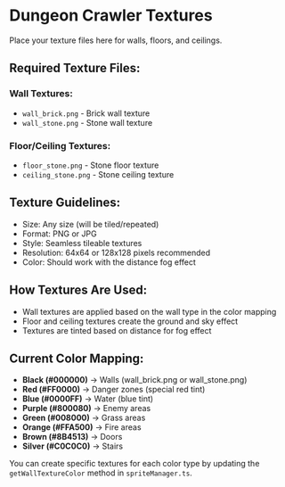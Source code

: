 # Dungeon Crawler Textures

Place your texture files here for walls, floors, and ceilings.

## Required Texture Files:

### Wall Textures:
- `wall_brick.png` - Brick wall texture
- `wall_stone.png` - Stone wall texture

### Floor/Ceiling Textures:
- `floor_stone.png` - Stone floor texture
- `ceiling_stone.png` - Stone ceiling texture

## Texture Guidelines:
- Size: Any size (will be tiled/repeated)
- Format: PNG or JPG
- Style: Seamless tileable textures
- Resolution: 64x64 or 128x128 pixels recommended
- Color: Should work with the distance fog effect

## How Textures Are Used:
- Wall textures are applied based on the wall type in the color mapping
- Floor and ceiling textures create the ground and sky effect
- Textures are tinted based on distance for fog effect

## Current Color Mapping:
- **Black (#000000)** → Walls (wall_brick.png or wall_stone.png)
- **Red (#FF0000)** → Danger zones (special red tint)
- **Blue (#0000FF)** → Water (blue tint)
- **Purple (#800080)** → Enemy areas
- **Green (#008000)** → Grass areas
- **Orange (#FFA500)** → Fire areas
- **Brown (#8B4513)** → Doors
- **Silver (#C0C0C0)** → Stairs

You can create specific textures for each color type by updating the `getWallTextureColor` method in `spriteManager.ts`.
